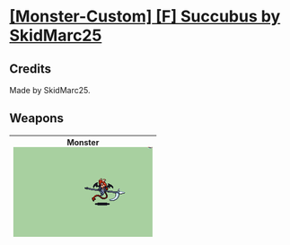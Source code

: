 # [\[Monster-Custom\] \[F\] Succubus by SkidMarc25](./)
## Credits

Made by SkidMarc25.

## Weapons

| <b>Monster</b><br/><img alt="Monster animation" src="./8.%20Monster/Monster.gif"/> |
| :---: |
